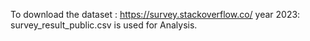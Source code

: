 To download the dataset : https://survey.stackoverflow.co/
year 2023: survey_result_public.csv is used for Analysis.
